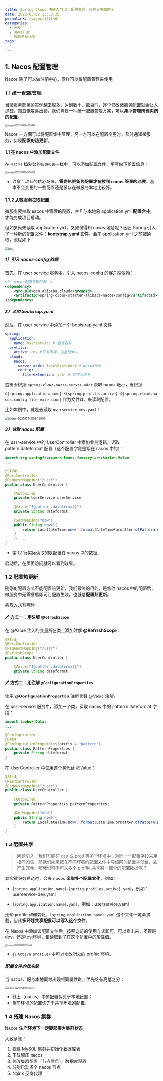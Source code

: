 ```yaml
---
title: Spring Cloud 快速入门 2：配置管理、远程调用和网关
date: 2022-03-07 13:08:35
permalink: /pages/325146/
categories:
  - 开发
  - Java开发
  - 微服务技术栈
tags:
  - 
---
```

## 1. Nacos 配置管理

Nacos 除了可以做注册中心，同样可以做配置管理来使用。

### 1.1 统一配置管理

当微服务部署的实例越来越多，达到数十、数百时，逐个修改微服务配置就会让人抓狂，而且很容易出错。我们需要一种统一配置管理方案，可以**集中管理所有实例的配置**。

<img src="https://notebook-img-1304596351.cos.ap-beijing.myqcloud.com/img/image-20210714164426792.png" alt="image-20210714164426792" style="zoom:50%;" />

Nacos 一方面可以将配置集中管理，另一方可以在配置变更时，及时通知微服务，实现**配置的热更新**。

#### 1.1 在 nacos 中添加配置文件

在 nacos 控制台的`配置列表`一栏中，可以添加配置文件，填写如下配置信息：

<img src="https://notebook-img-1304596351.cos.ap-beijing.myqcloud.com/img/image-20210714164856664.png" alt="image-20210714164856664" style="zoom:50%;" />

+ 注意：项目的核心配置，**需要热更新的配置才有放到 nacos 管理的必要**。基本不会变更的一些配置还是保存在微服务本地比较好。

#### 1.1.2 从微服务拉取配置

微服务要拉取 nacos 中管理的配置，并且与本地的 application.yml **配置合并**，才能完成项目启动。

但如果尚未读取 application.yml，又如何得知 nacos 地址呢？因此 Spring 引入了一种新的配置文件：**bootstrap.yaml 文件**，会在 application.yml 之前被读取，流程如下：

<img src="https://notebook-img-1304596351.cos.ap-beijing.myqcloud.com/img/L0iFYNF.png" alt="img" style="zoom:67%;" />

##### 1）引入 nacos-config 依赖

首先，在 user-service 服务中，引入 nacos-config 的客户端依赖：

```xml
<!--nacos配置管理依赖-->
<dependency>
    <groupId>com.alibaba.cloud</groupId>
    <artifactId>spring-cloud-starter-alibaba-nacos-config</artifactId>
</dependency>
```

##### 2）添加 bootstrap.yaml

然后，在 user-service 中添加一个 bootstrap.yaml 文件：

```yaml
spring:
  application:
    name: userservice # 服务名称
  profiles:
    active: dev #开发环境，这里是dev 
  cloud:
    nacos:
      server-addr: localhost:8848 # Nacos地址
      config:
        file-extension: yaml # 文件后缀名
```

这里会根据 `spring.cloud.nacos.server-addr` 获取 nacos 地址，再根据

 `${spring.application.name}-${spring.profiles.active}.${spring.cloud.nacos.config.file-extension}` 作为文件id，来读取配置。

比如本例中，就是去读取 `userservice-dev.yaml`：

<img src="https://notebook-img-1304596351.cos.ap-beijing.myqcloud.com/img/image-20210714170845901.png" alt="image-20210714170845901" style="zoom:67%;" />

##### 3）读取 nacos 配置

在 user-service 中的 UserController 中添加业务逻辑，读取 pattern.dateformat 配置（这个配置字段是写在 nacos 中的）：

```java {12}
import org.springframework.beans.factory.annotation.Value;
...

@Slf4j
@RestController
@RequestMapping("/user")
public class UserController {

    @Autowired
    private UserService userService;

    @Value("${pattern.dateformat}")
    private String dateformat;
    
    @GetMapping("now")
    public String now(){
        return LocalDateTime.now().format(DateTimeFormatter.ofPattern(dateformat));
    }
    // ...
}
```

+ 第 12 行实际读取的是配置在 nacos 中的数据。

启动后，在页面访问就可以看到效果。

### 1.2 配置热更新

刚刚的配置方式不能配置热更新，我们最终的目的，是修改 nacos 中的配置后，微服务中无需重启即可让配置生效，也就是**配置热更新**。

实现方式有两种：

#### :pen: 方式一：用注解 `@RefreshScope`

在 @Value 注入的变量所在类上添加注解 **@RefreshScope**：

```java {4}
@Slf4j
@RestController
@RequestMapping("/user")
@RefreshScope
public class UserController {
    
    @Value("${pattern.dateformat}")
    private String dateformat;
```

#### :pen: 方式二：用注解 `@ConfigurationProperties`

使用 **@ConfigurationProperties** 注解代替 @Value 注解。

在 user-service 服务中，添加一个类，读取 nacos 中的 patterrn.dateformat 字段：

```java {6}
import lombok.Data;
...

@Configuration
@Data
@ConfigurationProperties(prefix = "pattern")
public class PatternProperties {
    private String dateformat;
}
```

在 UserController 中使用这个类代替 @Value：

```java {7}
@Slf4j
@RestController
@RequestMapping("/user")
public class UserController {
    
    @Autowired
    private PatternProperties patternProperties;
    
    @GetMapping("now")
    public String now(){
        return LocalDateTime.now().format(DateTimeFormatter.ofPattern(patternProperties.getDateformat()));
    }   
}
```

### 1.3 配置共享

> 问题引入：我们可能在 dev 或 prod 等多个环境中，对同一个配置字段采用相同的值，那我们如果把在不同环境的配置文件中写相同的配置字段值，会产生冗余。那我们可不可以多个 profile 共享某一部分的配置数据呢？

其实微服务启动时，会去 nacos **读取多个配置文件**，例如：

- `[spring.application.name]-[spring.profiles.active].yaml`，例如：userservice-dev.yaml

- `[spring.application.name].yaml`，例如：userservice.yaml

无论 profile 如何变化，`[spring.application.name].yaml` 这个文件一定会加载，因此**多环境共享配置可以写入这个文件**。

在 Nacos 中添加该配置文件后，按照之前的使用方式即可。可以看出来，不管是dev，还是test环境，都读取到了在这个配置中的属性值。

<img src="https://notebook-img-1304596351.cos.ap-beijing.myqcloud.com/img/image-20210714173519963.png" alt="image-20210714173519963" style="zoom:45%;" />

+ 在 `Active profiles` 中可以修改所处的 profile 环境。

##### 配置文件的优先级

当 nacos、服务本地同时出现相同属性时，优先级有高低之分：

<img src="https://notebook-img-1304596351.cos.ap-beijing.myqcloud.com/img/image-20210714174623557.png" alt="image-20210714174623557" style="zoom:50%;" />

+ 线上（nacos）中的配置优先于本地配置；
+ 当前环境的配置优先于共享环境的配置。

### 1.4 搭建 Nacos 集群

Nacos **生产环境下一定要部署为集群状态**。

大致步骤：

1. 搭建 MySQL 集群并初始化数据库表
2. 下载解压 nacos
3. 修改集群配置（节点信息）、数据库配置
4. 分别启动多个 nacos 节点
5. Nginx 反向代理